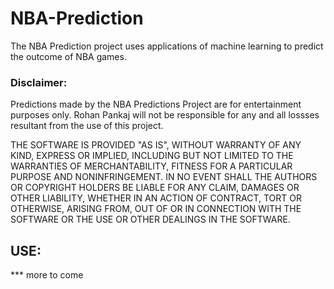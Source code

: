 # NBA-Prediction

The NBA Prediction project uses applications of machine learning to predict the outcome of NBA games.

### Disclaimer: 

Predictions made by the NBA Predictions Project are for entertainment purposes only. Rohan Pankaj will not be responsible for any and all lossses resultant from the use of this project. 

THE SOFTWARE IS PROVIDED "AS IS", WITHOUT WARRANTY OF ANY KIND, EXPRESS OR
IMPLIED, INCLUDING BUT NOT LIMITED TO THE WARRANTIES OF MERCHANTABILITY,
FITNESS FOR A PARTICULAR PURPOSE AND NONINFRINGEMENT. IN NO EVENT SHALL THE
AUTHORS OR COPYRIGHT HOLDERS BE LIABLE FOR ANY CLAIM, DAMAGES OR OTHER
LIABILITY, WHETHER IN AN ACTION OF CONTRACT, TORT OR OTHERWISE, ARISING FROM,
OUT OF OR IN CONNECTION WITH THE SOFTWARE OR THE USE OR OTHER DEALINGS IN THE
SOFTWARE.


## USE:

*** more to come 
